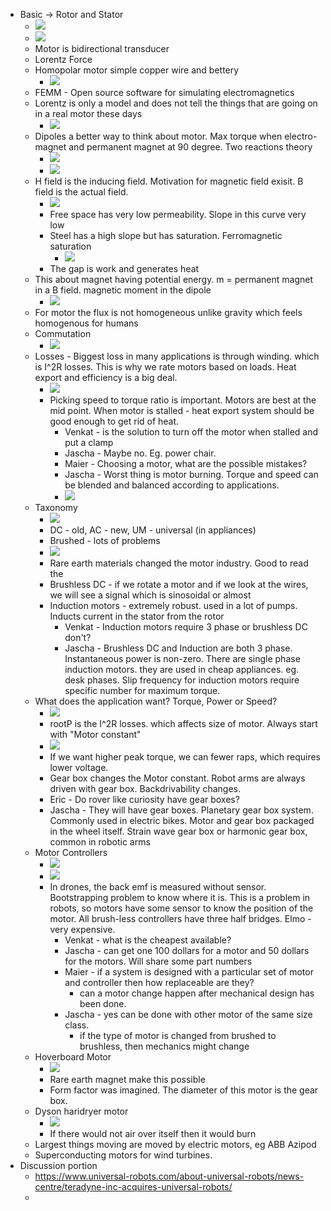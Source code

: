 - Basic -> Rotor and Stator
    - ![](https://firebasestorage.googleapis.com/v0/b/firescript-577a2.appspot.com/o/imgs%2Fapp%2FArtOfGig%2FOlknWDDC2M.png?alt=media&token=5959e282-6837-4186-ba0f-0b126894ea61)
    - ![](https://firebasestorage.googleapis.com/v0/b/firescript-577a2.appspot.com/o/imgs%2Fapp%2FArtOfGig%2FbFU5JwBcaS.png?alt=media&token=ecc40c28-110e-4741-a8f3-9aaa79103b90)
    - Motor is bidirectional transducer
    - Lorentz Force
    - Homopolar motor simple copper wire and bettery
        - ![](https://firebasestorage.googleapis.com/v0/b/firescript-577a2.appspot.com/o/imgs%2Fapp%2FArtOfGig%2F9bTnm7xcX-.png?alt=media&token=bb45cf1e-8247-4ade-875e-d868dc96c48f)
    - FEMM - Open source software for simulating electromagnetics
    - Lorentz is only a model and does not tell the things that are going on in a real motor these days
        - ![](https://firebasestorage.googleapis.com/v0/b/firescript-577a2.appspot.com/o/imgs%2Fapp%2FArtOfGig%2F6vAQE7y24m.png?alt=media&token=b508259f-f49d-4e5e-b5e3-293746633ffe)
    - Dipoles a better way to think about motor. Max torque when electro-magnet and permanent magnet at 90 degree. Two reactions theory
        - ![](https://firebasestorage.googleapis.com/v0/b/firescript-577a2.appspot.com/o/imgs%2Fapp%2FArtOfGig%2F277N0bjNhL.png?alt=media&token=9ec443bb-0f43-4001-a394-ebac70c0dd1d)
        - ![](https://firebasestorage.googleapis.com/v0/b/firescript-577a2.appspot.com/o/imgs%2Fapp%2FArtOfGig%2FltIUf13YaY.png?alt=media&token=e0911d0a-41c5-4b84-8ab3-94ed22235e4a)
    - H field is the inducing field. Motivation for magnetic field exisit. B field is the actual field. 
        - ![](https://firebasestorage.googleapis.com/v0/b/firescript-577a2.appspot.com/o/imgs%2Fapp%2FArtOfGig%2FcTE9tDPQmJ.png?alt=media&token=6c42d241-e0af-448e-8d88-2c71534866b5)
        - Free space has very low permeability. Slope in this curve very low
        - Steel has a high slope but has saturation. Ferromagnetic saturation
            - ![](https://firebasestorage.googleapis.com/v0/b/firescript-577a2.appspot.com/o/imgs%2Fapp%2FArtOfGig%2FDgy3JGO4aj.png?alt=media&token=ef31f614-1a9c-44fa-9a99-f47009ca3a2f)
        - The gap is work and generates heat
    - This about magnet having potential energy. m = permanent magnet in a B field. magnetic moment in the dipole
        - ![](https://firebasestorage.googleapis.com/v0/b/firescript-577a2.appspot.com/o/imgs%2Fapp%2FArtOfGig%2F7Ca3J4Y91f.png?alt=media&token=de53c509-2794-477a-aafb-424fbdd86fec)
    - For motor the flux is not homogeneous unlike gravity which feels homogenous for humans
    - Commutation
        - ![](https://firebasestorage.googleapis.com/v0/b/firescript-577a2.appspot.com/o/imgs%2Fapp%2FArtOfGig%2FMcX9yMroKj.png?alt=media&token=8f4e1bdf-fa1c-4460-80b3-db9302ef786a)
    - Losses - Biggest loss in many applications is through winding. which is I^2R losses. This is why we rate motors based on loads. Heat export and efficiency is a big deal. 
        - ![](https://firebasestorage.googleapis.com/v0/b/firescript-577a2.appspot.com/o/imgs%2Fapp%2FArtOfGig%2F3EROZKZuvu.png?alt=media&token=f5993cf1-1e95-4605-b62e-ff365f033e48)
        - Picking speed to torque ratio is important. Motors are best at the mid point. When motor is stalled - heat export system should be good enough to get rid of heat. 
            - Venkat - is the solution to turn off the motor when stalled and put a clamp
            - Jascha - Maybe no. Eg. power chair. 
            - Maier - Choosing a motor, what are the possible mistakes? 
            - Jascha - Worst thing is motor burning. Torque and speed can be blended and balanced according to applications. 
            - ![](https://firebasestorage.googleapis.com/v0/b/firescript-577a2.appspot.com/o/imgs%2Fapp%2FArtOfGig%2F5W2gbszJvu.png?alt=media&token=992f360c-f509-4c73-9145-e3f3e6a9d91d)
    - Taxonomy
        - ![](https://firebasestorage.googleapis.com/v0/b/firescript-577a2.appspot.com/o/imgs%2Fapp%2FArtOfGig%2Fc62NUkcW2O.png?alt=media&token=355fd9ac-7c41-473e-bed5-33d856772ea1)
        - DC - old, AC - new, UM - universal (in appliances)
        - Brushed - lots of problems
        - ![](https://firebasestorage.googleapis.com/v0/b/firescript-577a2.appspot.com/o/imgs%2Fapp%2FArtOfGig%2Fe7-36WK9w8.png?alt=media&token=388e9d07-4cf9-409b-b0dd-2a5ed5a6df10)
        - Rare earth materials changed the motor industry. Good to read the 
        - Brushless DC - if we rotate a motor and if we look at the wires, we will see a signal which is sinosoidal or almost 
        - Induction motors - extremely robust. used in a lot of pumps. Inducts current in the stator from the rotor
            - Venkat - Induction motors require 3 phase or brushless DC don't?
            - Jascha - Brushless DC and Induction are both 3 phase. Instantaneous power is non-zero. There are single phase induction motors. they are used in cheap appliances. eg. desk phases. Slip frequency for induction motors require specific number for maximum torque.
    - What does the application want? Torque, Power or Speed?
        - ![](https://firebasestorage.googleapis.com/v0/b/firescript-577a2.appspot.com/o/imgs%2Fapp%2FArtOfGig%2Fcy5hiGjTYk.png?alt=media&token=b2bf4ff2-9cee-4cee-ab3d-28afb36a8be9)
        - rootP is the I^2R losses. which affects size of motor. Always start with "Motor constant"
        - ![](https://firebasestorage.googleapis.com/v0/b/firescript-577a2.appspot.com/o/imgs%2Fapp%2FArtOfGig%2FGaHC-P7bNC.png?alt=media&token=18930a45-eaea-4aff-ae6f-33581cc72b2f)
        - If we want higher peak torque, we can fewer raps, which requires lower voltage. 
        - Gear box changes the Motor constant. Robot arms are always driven with gear box. Backdrivability changes. 
        - Eric - Do rover like curiosity have gear boxes? 
        - Jascha - They will have gear boxes. Planetary gear box system. Commonly used in electric bikes. Motor and gear box packaged in the wheel itself. Strain wave gear box or harmonic gear box, common in robotic arms
    - Motor Controllers
        - ![](https://firebasestorage.googleapis.com/v0/b/firescript-577a2.appspot.com/o/imgs%2Fapp%2FArtOfGig%2Fl2mK3HyKv1.png?alt=media&token=e5061b50-052d-41be-8ff0-68ca71472e2f)
        - ![](https://firebasestorage.googleapis.com/v0/b/firescript-577a2.appspot.com/o/imgs%2Fapp%2FArtOfGig%2FoXSr7aqa1r.png?alt=media&token=aefd9f5d-6ee1-4abd-bac3-a25c8b94ea95)
        - In drones, the back emf is measured without sensor. Bootstrapping problem to know where it is. This is a problem in robots, so motors have some sensor to know the position of the motor. All brush-less controllers have three half bridges. Elmo - very expensive.
            - Venkat - what is the cheapest available?
            - Jascha - can get one 100 dollars for a motor and 50 dollars for the motors. Will share some part numbers
            - Maier - if a system is designed with a particular set of motor and controller then how replaceable are they? 
                - can a motor change happen after mechanical design has been done. 
            - Jascha - yes can be done with other motor of the same size class. 
                - if the type of motor is changed from brushed to brushless, then mechanics might change
    - Hoverboard Motor
        - ![](https://firebasestorage.googleapis.com/v0/b/firescript-577a2.appspot.com/o/imgs%2Fapp%2FArtOfGig%2FEYPJYpQnkw.png?alt=media&token=87f4c9a8-83d0-43a6-ab9b-1c0e1ac641ec)
        - Rare earth magnet make this possible
        - Form factor was imagined. The diameter of this motor is the gear box. 
    - Dyson haridryer motor
        - ![](https://firebasestorage.googleapis.com/v0/b/firescript-577a2.appspot.com/o/imgs%2Fapp%2FArtOfGig%2FCrKH40c2ek.png?alt=media&token=117de0b2-3c39-4c5d-9262-ea7c09ad392b)
        - If there would not air over itself then it would burn
    - Largest things moving are moved by electric motors, eg ABB Azipod
    - Superconducting motors for wind turbines. 
- Discussion portion
    - https://www.universal-robots.com/about-universal-robots/news-centre/teradyne-inc-acquires-universal-robots/
    - 
